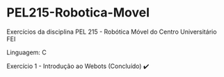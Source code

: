 # PEL215-Robotica-Movel
Exercícios da disciplina PEL 215 - Robótica Móvel do Centro Universitário FEI

Linguagem: C

Exercício 1 - Introdução ao Webots (Concluído) :heavy_check_mark:

